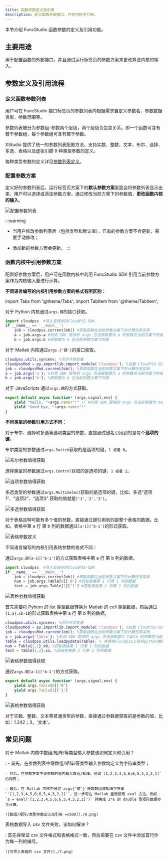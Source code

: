 ```yaml
---
title: 函数参数定义及引用
description: 定义函数外部接口，并在内核中引用。
---
```


本节介绍 FuncStudio 函数参数的定义及引用功能。

## 主要用途

用于配置函数的外部接口，并且通过运行标签页的参数方案来更改算法内核的输入。

## 参数定义及引用流程

### 定义函数参数列表

用户可在 FuncStudio 接口标签页的参数列表内根据需求自定义参数名、参数数据类型、参数范围等。

参数列表被分为参数组-参数两个层级，两个层级为包含关系，即一个函数可含有若干参数组，每个参数组可含有若干参数。

XStudio 提供了统一的参数列表配置方法，支持实数、整数、文本、布尔、选择、多选、表格以及虚拟引脚 9 种类型参数的定义。

每种类型参数的定义详见[参数列表定义](../../../20-simstudio/50-modeling/40-module-packaging/10-define-module-param-list/index.md)。

### 配置参数方案

定义好的参数列表后，运行标签页方案下的**默认参数方案**里面会将参数列表显示出来，用户可以选择或添加参数方案，通过修改当前方案下的参数值，**更改函数内核的输入**。

![配置参数列表](./1.png)

:::warning
- 当用户修改参数列表后（包括类型和默认值），已有的参数方案不会更新，需要手动修改；
  
- 添加新的参数方案会更新。
:::

### 函数内核中引用参数方案

配置好参数方案后，用户可在函数内核中利用 FuncStudio SDK 引用当前参数方案作为内核输入量进行计算。

**不同语言编写的内核引用参数方案的格式有所区别：**

import Tabs from '@theme/Tabs';
import TabItem from '@theme/TabItem';

<Tabs>
<TabItem value="python" label="本地 Python 内核">

对于 Python 内核通过`args.键`的接口获取。

```py showLineNumbers
import cloudpss  #导入安装好的CloudPSS-SDK
if __name__ == '__main__': 
    job = cloudpss.currentJob() #获取函数在当前参数方案下的计算任务实例
    a = job.args.a #利用 SDK 提供的 args 方法获取键为 a 的参数在当前方案下的值
    b = job.args.b #获取键为 b 在当前参数方案下的值
```

</TabItem>
<TabItem value="matlab" label="本地 Matlab 内核">

对于 Matlab 内核通过`args.{'键'}`的接口获取。

```matlab showLineNumbers
cloudpss.utils.syncenv; %同步环境变量
cloudpssMod = py.importlib.import_module('cloudpss'); %加载 CloudPSS-SDK
job = cloudpssMod.currentJob(); %获取函数在当前参数方案下的计算任务实例
a = job.args{'a'}; %利用 SDK 提供的 args 方法获取键为 a 的参数在当前方案下的值
b = job.args{'b'}; %获取键为 b 在当前参数方案下的值
```

</TabItem>
<TabItem value="js" label="云端 JavaScripts 内核">

对于 JavaScripts 通过`args.键`的方式获取。

```JavaScript showLineNumbers
export default async function* (args,signal,env) {
    yield "hello, "+args.name+"!" // #利用 SDK 提供的 args 方法获取键为 name 的参数在当前方案下的值
    yield "Good bye, "+args.name+"!"
}  
```
</TabItem>
</Tabs>

**不同类型的参数引用方式不同：**

<Tabs>

<TabItem value="bool" label="布尔/选择/多选">

对于布尔、选择和多选等选项类型的参数，直接通过键名引用到的是每个**选项的键**。

布尔类型的参数通过`args.Switch`获取的是选项的键，`1 或者 0`。

![布尔参数值得获取](./2.png)

选择类型的参数通过`args.Control`获取的是选项的键，`1 或者 2`。

![选项参数值得获取](./3.png)

多选类型的参数通过`args.MultiSelect`获取的是选项的键，比如，多选“选项1”、“选项2”、“选项3”
获取的值就是`['1','2','3']`。

![多选参数值得获取](./4.png)

</TabItem>
<TabItem value="table" label="表格">

对于表格这种可能有多个值的参数，直接通过键引用到的是整个表格的数据。比如，表格中第 a 行 第 b 列的数据通过`[a-1]['b-1']`的形式获取。

![表格参数定义](./5.png)

不同语言编写的内核引用表格参数的格式不同：

<!-- 分割线 -->
<Tabs>
<TabItem value="python" label="本地 Python 内核">

通过`args.键[a-1]['b-1']`的方式获取表格中第 a 行 第 b 列的数据。

```py showLineNumbers
import cloudpss  #导入安装好的CloudPSS-SDK
if __name__ == '__main__': 
    job = cloudpss.currentJob() #获取函数在当前参数方案下的计算任务实例
    num = job.args.Table[0]['0'] #获取表格第 1 行第 1 列的数据
    text = job.args.Table[1]['1'] #获取表格第 2 行第 2 列的数据
```

![表格参数值得获取](./6.png)

</TabItem>
<TabItem value="matlab" label="本地 Matlab 内核">

首先需要将 Pyhton 的 list 类型数据转换为 Matlab 的 cell 类型数据，然后通过`{1,a}.xb-1`的形式获取表格中第 a 行 第 b 列的数据。

```matlab showLineNumbers
cloudpss.utils.syncenv; %同步环境变量
cloudpssMod = py.importlib.import_module('cloudpss'); %加载 CloudPSS-SDK
job = cloudpssMod.currentJob(); %获取函数在当前参数方案下的计算任务实例
a = job.args{'Table'}; %利用 SDK 提供的 args 方法获取键为 Table 的参数在当前方案下的值
Table = cloudpss.utils.loadpydata(Table); % 并使用cloudpss工具将python数据格式转换为matlab数据格式
num = Table{1,1}.x0; %获取表格第 1 行第 1 列的数据
text = Table{1,2}.x1; %获取表格第 2 行第 2 列的数据
```
![表格参数值得获取](./6-1.png)

</TabItem>
<TabItem value="js" label="云端 JavaScripts 内核">

通过`args.键[a-1]['b-1']`的方式获取。

```JavaScript showLineNumbers
export default async function* (args,signal,env) {
    yield args.Table[0]['0']
    yield args.Table[1]['1']
} 
```
![表格参数值得获取](./6-2.png)

</TabItem>
</Tabs>

<!-- 分割线 -->

</TabItem>
<TabItem value="normal" label="实数/整数/文本">

对于实数、整数、文本等普通类型的参数，直接通过参数键获取的是参数的值，比如：1.242；3，'文本'。

</TabItem>
</Tabs>


## 常见问题

对于 Matlab 内核中数组/矩阵/等类型输入参数该如何定义和引用？

:   - 首先，在参数列表中将数组/矩阵/等类型输入参数均定义为字符串类型；

    - 然后，在参数方案中该参数的值内输入数组/矩阵，例如`[1,2,3,4,5,6;6,5,4,3,2,1]`的矩阵；

    - 最后，在 Matlab 内核中通过`args{'键'}`获取数组或矩阵字符串`'[1,2,3,4,5,6;6,5,4,3,2,1]'`，进一步可在 Matlab 里用使用 eval 方法。例如：`a = eval('[1,2,3,4,5,6;6,5,4,3,2,1]')` 转换成 2*6 的 double 型矩阵数据参与计算。

    ![数组/矩阵/类型参数定义及引用 =x500](./8.png)

表格数据导入 csv 文件失败，该如何解决？

:   首先得保证 csv 文件格式和表格格式一致，然后需要在 csv 文件中添加首行作为每一列的编号。

    ![可导入表格的 csv 文件](./7.png)